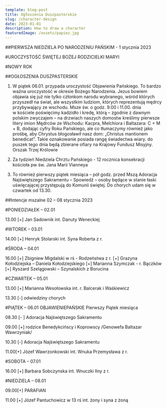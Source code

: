 ```yaml
---
template: blog-post
title: Ogłoszenia Duszpasterskie
slug: /character-design
date: 2023-01-01
description: How to draw a character
featuredImage: /assets/papiez.jpg
---
```

##PIERWSZA NIEDZIELA PO NARODZENIU PAŃSKIM - 1 stycznia 2023

#UROCZYSTOŚĆ ŚWIĘTEJ BOŻEJ RODZICIELKI MARYI

#NOWY ROK

##OGŁOSZENIA DUSZPASTERSKIE

1. W piątek 06.01. przypada uroczystość Objawienia Pańskiego. To bardzo ważna uroczystość w okresie Bożego Narodzenia. Jezus bowiem objawia się już nie tylko członkom narodu wybranego, wśród których przyszedł na świat, ale wszystkim ludziom, których reprezentują mędrcy przybywający ze wschodu. Msze św.  o godz. 9.00 i 11.00. dnia w kościele poświęcimy kadzidło i kredę, którą – zgodnie z dawnym polskim zwyczajem – na drzwiach naszych domostw kreślimy pierwsze litery imion Mędrców ze Wschodu: Kacpra, Melchiora i Baltazara: C + M + B, dodając cyfry Roku Pańskiego, ale co tłumaczymy również jako prośbę, aby Chrystus błogosławił nasz dom: „Christus mantionem benedicat”. Takie oznakowanie posiada rangę świadectwa wiary. do puszek tego dnia będą zbierane ofiary na Krajowy Fundusz Misyjny.  Orszak Trzej Królowie 

2. Za tydzień Niedziela Chrztu Pańskiego - 12 rocznica konsekracji kościoła pw św. Jana Marii Vianneya

3. To również pierwszy piątek miesiąca – pół godz. przed Mszą Adoracja Najświętszego Sakramentu – Spowiedź – osoby będące w stanie łaski uświęcającej przystępują do Komunii świętej. Do chorych udam się w czwartek od 13.30.

##Intencje mszalne 02 – 08 stycznia 2023

#PONIEDZIAŁEK – 02.01

13.00 [+] Jan Sadownik int. Danuty Weneckiej


#WTOREK – 03.01 

14.00 [+] Henryk Stolarski int. Syna Roberta z r.

#ŚRODA – 04.01

16.00 [+]  Zbigniew Migdalski w rś  -  Rodzeństwa z r.
[+] Grazyna Kołodziejska – Daniela Kołodziejskiego
[+] Marianna Szymczak  - r. Bączków
[+] Ryszard Szelągowski – Szynalskich z Borucina

#CZWARTEK – 05.01

13.00 [+] Marianna Wesołowska int. r. Balcerak i Waśkiewicz

13.30 [-] odwiedziny chorych

#PIĄTEK – 06.01  OBJAWIENIEPAŃSKIE
Pierwszy Piątek miesiąca

08.30 [- ] Adoracja Najświętszego Sakramentu

09.00 [+]  rodzice Benedykcińscy i Koprowscy  /Genowefa Baltazar Wawrzyniak/

10.30 [-]   Adoracja Najświętszego Sakramentu

11.00[+] Józef Wawrzonkowski int. Wnuka Przemysława z r.

#SOBOTA – 07.01

16.00 [+] Barbara Sobczynska int. Wnuczki Ilny z r.

#NIEDZIELA – 08.01 

09.00[+] PARAFIAN

11.00 [+] Józef Pantuchowicz w 13 rś int. żony i syna z żoną
